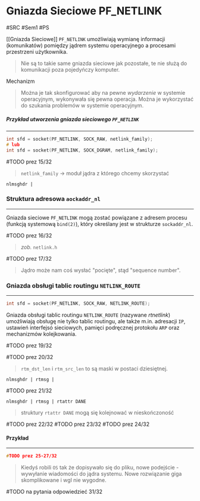 # Gniazda Sieciowe PF_NETLINK
#SRC #Sem1 #PS 

[[Gniazda Sieciowe]] `PF_NETLINK` umożliwiają wymianę informacji (komunikatów) pomiędzy jądrem systemu operacyjnego a procesami przestrzeni użytkownika.

>Nie są to takie same gniazda sieciowe jak pozostałe, te nie służą do komunikacji poza pojedyńczy komputer.

Mechanizm 

>Można je tak skonfigurować aby na pewne _wydarzenie_ w systemie operacyjnym, wykonywała się pewna operacja. Można je wykorzystać do szukania problemów w systemie operacyjnym.

##### Przykład utworzenia gniazda sieciowego `PF_NETLINK`
---
``` C
int sfd = socket(PF_NETLINK, SOCK_RAW, netlink_family);
# lub
int sfd = socket(PF_NETLINK, SOCK_DGRAM, netlink_family);
```

#TODO prez 15/32

>`netlink_family` -> moduł jądra z którego chcemy skorzystać


```
nlmsghdr | 
```
### Struktura adresowa `aockaddr_nl`
---
Gniazda sieciowe `PF_NETLINK` mogą zostać powiązane z adresem procesu (funkcją systemową `bind(2)`), który określany jest w strukturze `sockaddr_nl`.

#TODO prez 16/32

>_zob._ `netlink.h`

#TODO prez 17/32

>Jądro może nam coś wysłać "pocięte", stąd "sequence number".


### Gniazda obsługi tablic routingu `NETLINK_ROUTE`
---
``` C
int sfd = socket(PF_NETLINK, SOCK_RAW, NETLINK_ROUTE);
```

Gniazda obsługi tablic routingu `NETLINK_ROUTE` (nazywane _rtnetlink_) umożliwiają obsługę nie tylko tablic routingu, ale także m.in. adresacji `IP`, ustawień interfejsó sieciowych, pamięci podręcznej protokołu `ARP` oraz mechanizmów kolejkowania.

#TODO prez 19/32

#TODO prez 20/32

>`rtm_dst_len` i `rtm_src_len` to są maski w postaci dziesiętnej.

```
nlmsghdr | rtmsg | 
```

#TODO prez 21/32

```
nlmsghdr | rtmsg | rtattr DANE 
```

>struktury `rtattr DANE` mogą się kolejnować w nieskończoność

#TODO prez 22/32
#TODO prez 23/32
#TODO prez 24/32

#### Przykład 
---
``` C
#TODO prez 25-27/32
```

>Kiedyś robili `OS` tak że dopisywało się do pliku, nowe podejście - wywyłanie wiadomości do jądra systemu. Nowe rozwiązanie giga skomplikowane i wgl nie wygodne.

#TODO na pytania odpowiedzieć 31/32